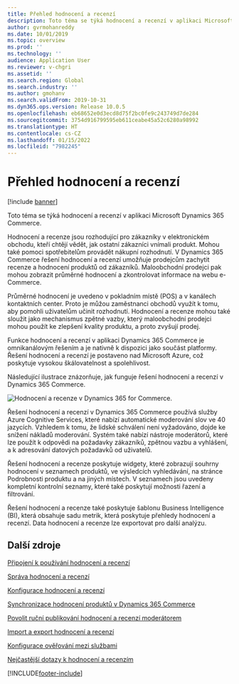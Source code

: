 ```yaml
---
title: Přehled hodnocení a recenzí
description: Toto téma se týká hodnocení a recenzí v aplikaci Microsoft Dynamics 365 Commerce.
author: gvrmohanreddy
ms.date: 10/01/2019
ms.topic: overview
ms.prod: ''
ms.technology: ''
audience: Application User
ms.reviewer: v-chgri
ms.assetid: ''
ms.search.region: Global
ms.search.industry: ''
ms.author: gmohanv
ms.search.validFrom: 2019-10-31
ms.dyn365.ops.version: Release 10.0.5
ms.openlocfilehash: eb68652e0d3ecd8d75f2bc0fe9c243749d7de284
ms.sourcegitcommit: 3754d916799595eb611ceabe45a52c6280a98992
ms.translationtype: HT
ms.contentlocale: cs-CZ
ms.lasthandoff: 01/15/2022
ms.locfileid: "7982245"
---
```

# <a name="ratings-and-reviews-overview"></a>Přehled hodnocení a recenzí

[!include [banner](includes/banner.md)]

Toto téma se týká hodnocení a recenzí v aplikaci Microsoft Dynamics 365 Commerce.

Hodnocení a recenze jsou rozhodující pro zákazníky v elektronickém obchodu, kteří chtějí vědět, jak ostatní zákazníci vnímali produkt. Mohou také pomoci spotřebitelům provádět nákupní rozhodnutí. V Dynamics 365 Commerce řešení hodnocení a recenzí umožňuje prodejcům zachytit recenze a hodnocení produktů od zákazníků. Maloobchodní prodejci pak mohou zobrazit průměrné hodnocení a zkontrolovat informace na webu e-Commerce.

Průměrné hodnocení je uvedeno v pokladním místě (POS) a v kanálech kontaktních center. Proto je můžou zaměstnanci obchodů využít k tomu, aby pomohli uživatelům učinit rozhodnutí. Hodnocení a recenze mohou také sloužit jako mechanismus zpětné vazby, který maloobchodní prodejci mohou použít ke zlepšení kvality produktu, a proto zvyšují prodej.

Funkce hodnocení a recenzí v aplikaci Dynamics 365 Commerce je omnikanálovým řešením a je nativně k dispozici jako součást platformy. Řešení hodnocení a recenzí je postaveno nad Microsoft Azure, což poskytuje vysokou škálovatelnost a spolehlivost.

Následující ilustrace znázorňuje, jak funguje řešení hodnocení a recenzí v Dynamics 365 Commerce.

![Hodnocení a recenze v Dynamics 365 for Commerce.](media/Dynamics-365-Commerce-Ratings-and-Reviews-Overview.jpg)

Řešení hodnocení a recenzí v Dynamics 365 Commerce používá služby Azure Cognitive Services, které nabízí automatické moderování slov ve 40 jazycích. Vzhledem k tomu, že lidské schválení není vyžadováno, dojde ke snížení nákladů moderování. Systém také nabízí nástroje moderátorů, které lze použít k odpovědi na požadavky zákazníků, zpětnou vazbu a vyhlášení, a k adresování datových požadavků od uživatelů.

Řešení hodnocení a recenze poskytuje widgety, které zobrazují souhrny hodnocení v seznamech produktů, ve výsledcích vyhledávání, na stránce Podrobnosti produktu a na jiných místech. V seznamech jsou uvedeny kompletní kontrolní seznamy, které také poskytují možnosti řazení a filtrování.

Řešení hodnocení a recenze také poskytuje šablonu Business Intelligence (BI), která obsahuje sadu metrik, která poskytuje přehledy hodnocení a recenzí. Data hodnocení a recenze lze exportovat pro další analýzu.

## <a name="additional-resources"></a>Další zdroje

[Připojení k používání hodnocení a recenzí](opt-in-ratings-reviews.md)

[Správa hodnocení a recenzí](manage-reviews.md)

[Konfigurace hodnocení a recenzí](configure-ratings-reviews.md)

[Synchronizace hodnocení produktů v Dynamics 365 Commerce](sync-product-ratings.md)

[Povolit ruční publikování hodnocení a recenzí moderátorem](manual-publish-rating-reviews.md)

[Import a export hodnocení a recenzí](import-export-reviews.md)

[Konfigurace ověřování mezi službami](service-to-service-auth.md)

[Nejčastější dotazy k hodnocení a recenzím](ratings-reviews-faq.md)


[!INCLUDE[footer-include](../includes/footer-banner.md)]
